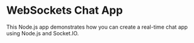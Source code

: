 # WebSockets Chat App

This Node.js app demonstrates how you can create a real-time chat app using Node.js and Socket.IO.

